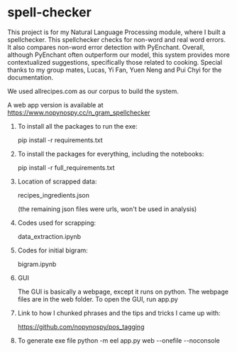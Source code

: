 # spell-checker

This project is for my Natural Language Processing module, where I built a spellchecker. This spellchecker checks for non-word and real word errors. It also compares non-word error detection with PyEnchant. Overall, although PyEnchant often outperform our model, this system provides more contextualized suggestions, specifically those related to cooking. Special thanks to my group mates, Lucas, Yi Fan, Yuen Neng and Pui Chyi for the documentation.

We used allrecipes.com as our corpus to build the system.

A web app version is available at https://www.nopynospy.cc/n_gram_spellchecker

1. To install all the packages to run the exe:

    pip install -r requirements.txt

2. To install the packages for everything, including the notebooks:

    pip install -r full_requirements.txt

2. Location of scrapped data:

    recipes_ingredients.json

    (the remaining json files were urls, won't be used in analysis)

3. Codes used for scrapping:

    data_extraction.ipynb

4. Codes for initial bigram:

    bigram.ipynb

5. GUI

    The GUI is basically a webpage, except it runs on python. The webpage files are in the web folder. To open the GUI, run app.py

6. Link to how I chunked phrases and the tips and tricks I came up with:

    https://github.com/nopynospy/pos_tagging

7. To generate exe file
    python -m eel app.py web --onefile --noconsole